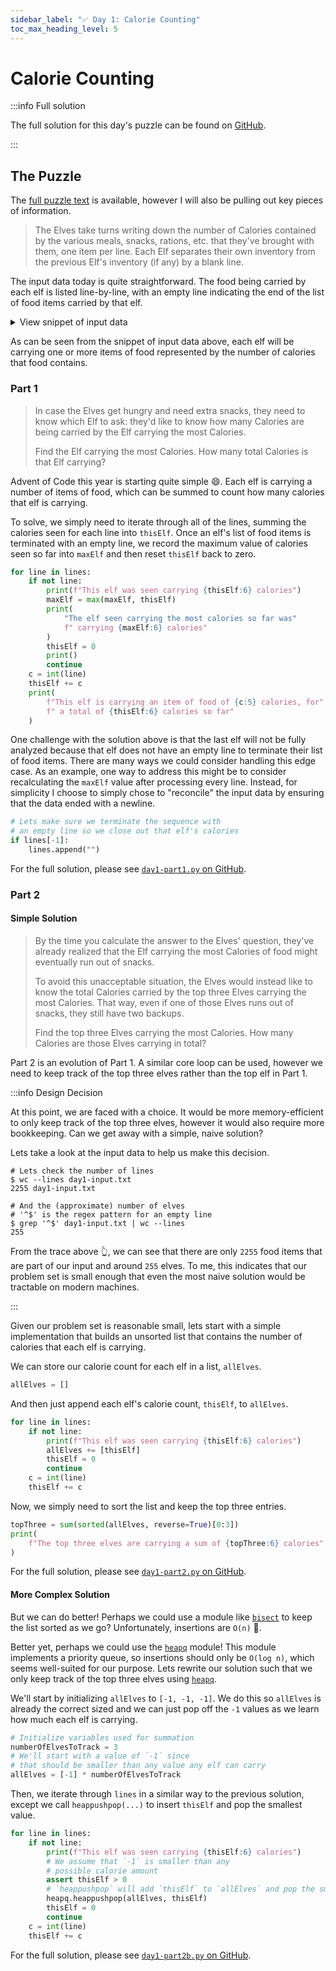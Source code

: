 ```yaml
---
sidebar_label: "✅ Day 1: Calorie Counting"
toc_max_heading_level: 5
---
```


# Calorie Counting

:::info Full solution

The full solution for this day's puzzle can be found on
[GitHub](https://github.com/kbalston/advent-of-code-2022/tree/main/day1).

:::

## The Puzzle

The [full puzzle text](https://adventofcode.com/2022/day/1) is available,
however I will also be pulling out key pieces of information.

> The Elves take turns writing down the number of Calories contained by the various meals, snacks, rations, etc. that they've brought with them, one item per line. Each Elf separates their own inventory from the previous Elf's inventory (if any) by a blank line.

The input data today is quite straightforward.
The food being carried by each elf is listed line-by-line,
with an empty line indicating the end of the list of food items
carried by that elf.

<details>
  <summary>View snippet of input data</summary>
  <div>

```cpp
// Annotations added as part of the puzzle solution
// Elf 1: 3 food items, totalling 10292 calories
6758
5199
10292

// Elf 2: 1 food item, totalling 62522 calories
62522

// Elf 3: 2 food items, totalling 29720 calories
22990
6730
```

  </div>
</details>

As can be seen from the snippet of input data above,
each elf will be carrying one or more items of food represented by
the number of calories that food contains.

### Part 1

> In case the Elves get hungry and need extra snacks, they need to know which Elf to ask: they'd like to know how many Calories are being carried by the Elf carrying the most Calories.
>
> Find the Elf carrying the most Calories. How many total Calories is that Elf carrying?

Advent of Code this year is starting quite simple 😄.
Each elf is carrying a number of items of food, which can be summed to count how
many calories that elf is carrying.

To solve, we simply need to iterate through all of the lines, summing the calories
seen for each line into `thisElf`. Once an elf's list of food items is terminated with
an empty line, we record the maximum value of calories seen so far into
`maxElf` and then reset `thisElf` back to zero.

<!-- prettier-ignore-start -->
<!--SNIPSTART day1-part1-main-->
```py
for line in lines:
    if not line:
        print(f"This elf was seen carrying {thisElf:6} calories")
        maxElf = max(maxElf, thisElf)
        print(
            "The elf seen carrying the most calories so far was"
            f" carrying {maxElf:6} calories"
        )
        thisElf = 0
        print()
        continue
    c = int(line)
    thisElf += c
    print(
        f"This elf is carrying an item of food of {c:5} calories, for"
        f" a total of {thisElf:6} calories so far"
    )
```
<!--SNIPEND-->
<!-- prettier-ignore-end -->

One challenge with the solution above is that the last elf will not be fully analyzed
because that elf does not have an empty line to terminate their list of food items.
There are many ways we could consider handling this edge case.
As an example, one way to address this might be to consider recalculating the
`maxElf` value after processing every line.
Instead, for simplicity I choose to simply chose to "reconcile" the input data by ensuring that the data
ended with a newline.

<!-- prettier-ignore-start -->
<!--SNIPSTART day1-part1-input-termination-->
```py
# Lets make sure we terminate the sequence with
# an empty line so we close out that elf's calories
if lines[-1]:
    lines.append("")
```
<!--SNIPEND-->
<!-- prettier-ignore-end -->

For the full solution, please see
[`day1-part1.py` on GitHub](https://github.com/kbalston/advent-of-code-2022/blob/main/day1/day1-part1.py).

### Part 2

#### Simple Solution

> By the time you calculate the answer to the Elves' question, they've already realized that the Elf carrying the most Calories of food might eventually run out of snacks.
>
> To avoid this unacceptable situation, the Elves would instead like to know the total Calories carried by the top three Elves carrying the most Calories. That way, even if one of those Elves runs out of snacks, they still have two backups.
>
> Find the top three Elves carrying the most Calories. How many Calories are those Elves carrying in total?

Part 2 is an evolution of Part 1.
A similar core loop can be used, however we need to keep track of the top three elves rather than the top elf in Part 1.

:::info Design Decision

At this point, we are faced with a choice.
It would be more memory-efficient to only keep track of the top three elves,
however it would also require more bookkeeping.
Can we get away with a simple, naive solution?

Lets take a look at the input data to help us make this decision.

```shell
# Lets check the number of lines
$ wc --lines day1-input.txt
2255 day1-input.txt

# And the (approximate) number of elves
# '^$' is the regex pattern for an empty line
$ grep '^$' day1-input.txt | wc --lines
255
```

From the trace above 👆, we can see that there are only `2255` food items that are part of our input
and around `255` elves.
To me, this indicates that our problem set is small enough that even the most naive solution would be tractable on modern machines.

:::

Given our problem set is reasonable small, lets start with a simple implementation that builds
an unsorted list that contains the number of calories that each elf is carrying.

We can store our calorie count for each elf in a list, `allElves`.

<!-- prettier-ignore-start -->
<!--SNIPSTART day1-part2-init-->
```py
allElves = []
```
<!--SNIPEND-->
<!-- prettier-ignore-end -->

And then just append each elf's calorie count, `thisElf`, to `allElves`.

<!-- prettier-ignore-start -->
<!--SNIPSTART day1-part2-main-->
```py
for line in lines:
    if not line:
        print(f"This elf was seen carrying {thisElf:6} calories")
        allElves += [thisElf]
        thisElf = 0
        continue
    c = int(line)
    thisElf += c
```
<!--SNIPEND-->
<!-- prettier-ignore-end -->

Now, we simply need to sort the list and keep the top three entries.

<!-- prettier-ignore-start -->
<!--SNIPSTART day1-part2-print-solution-->
```py
topThree = sum(sorted(allElves, reverse=True)[0:3])
print(
    f"The top three elves are carrying a sum of {topThree:6} calories"
)
```
<!--SNIPEND-->
<!-- prettier-ignore-end -->

For the full solution, please see
[`day1-part2.py` on GitHub](https://github.com/kbalston/advent-of-code-2022/blob/main/day1/day1-part2.py).

#### More Complex Solution

But we can do better!
Perhaps we could use a module like
[`bisect`](https://docs.python.org/3/library/bisect.html)
to keep the list sorted as we go?
Unfortunately, insertions are `O(n)` 🤔.

Better yet, perhaps we could use the
[`heapq`](https://docs.python.org/3/library/heapq.html)
module!
This module implements a priority queue, so insertions should only be `O(log n)`,
which seems well-suited for our purpose.
Lets rewrite our solution such that we only keep track of the top three elves using
[`heapq`](https://docs.python.org/3/library/heapq.html).

We'll start by initializing `allElves` to `[-1, -1, -1]`.
We do this so `allElves` is already the correct sized and we can just pop off the `-1` values
as we learn how much each elf is carrying.

<!-- prettier-ignore-start -->
<!--SNIPSTART day1-part2b-init-->
```py
# Initialize variables used for summation
numberOfElvesToTrack = 3
# We'll start with a value of `-1` since
# that should be smaller than any value any elf can carry
allElves = [-1] * numberOfElvesToTrack
```
<!--SNIPEND-->
<!-- prettier-ignore-end -->

Then, we iterate through `lines` in a similar way to the previous solution,
except we call `heappushpop(...)` to insert `thisElf` and pop the smallest value.

<!-- prettier-ignore-start -->
<!--SNIPSTART day1-part2b-main-->
```py
for line in lines:
    if not line:
        print(f"This elf was seen carrying {thisElf:6} calories")
        # We assume that `-1` is smaller than any
        # possible calorie amount
        assert thisElf > 0
        # `heappushpop` will add `thisElf` to `allElves` and pop the smallest value
        heapq.heappushpop(allElves, thisElf)
        thisElf = 0
        continue
    c = int(line)
    thisElf += c
```
<!--SNIPEND-->
<!-- prettier-ignore-end -->

For the full solution, please see
[`day1-part2b.py` on GitHub](https://github.com/kbalston/advent-of-code-2022/blob/main/day1/day1-part2b.py).
